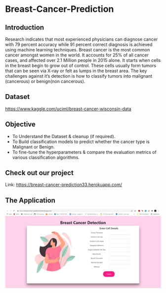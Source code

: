 # Breast-Cancer-Prediction
## Introduction
Research indicates that most experienced physicians can diagnose cancer with 79 percent accuracy while 91 percent correct diagnosis is achieved using machine learning techniques.
Breast cancer is the most common cancer amongst women in the world. It accounts for 25% of all cancer cases, and affected over 2.1 Million people in 2015 alone. It starts when cells in the breast begin to grow out of control. These cells usually form tumors that can be seen via X-ray or felt as lumps in the breast area.
The key challenges against it’s detection is how to classify tumors into malignant (cancerous) or benign(non cancerous). 

## Dataset
https://www.kaggle.com/uciml/breast-cancer-wisconsin-data

## Objective
* To Understand the Dataset & cleanup (if required).
* To Build classification models to predict whether the cancer type is Malignant or Benign.
* To fine-tune the hyperparameters & compare the evaluation metrics of various classification algorithms.

## Check out our project
Link: https://breast-cancer-prediction33.herokuapp.com/

## The Application
![](images/output.png)
